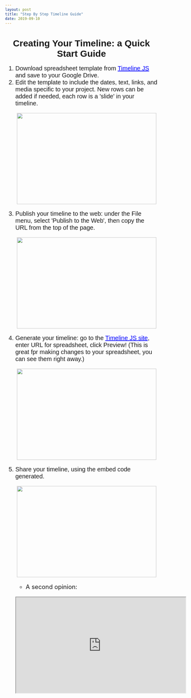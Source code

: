 ```yaml
---
layout: post
title: "Step By Step Timeline Guide"
date: 2019-09-10
---
```

<html>
<body>
    <h1 style="font-family:Arial;font-size:30px;strong;text-align:center;">Creating Your Timeline: a Quick Start Guide</h1>
        <ol style="font-size:20px;">
            <li style="font-family:Arial;font-size:20px;">Download spreadsheet template from <a style="color:blue;" href="https://timeline.knightlab.com">Timeline JS</a> and save to your Google Drive.</li>
            <li style="font-family:Arial;font-size:20px;">Edit the template to include the dates, text, links, and media specific to your project. New rows can be added if needed, each row is a 'slide' in your timeline.</li>
<p align="center">
  <img width="460" height="300" src="https://user-images.githubusercontent.com/54911846/65171459-ec4c3b80-da18-11e9-9370-f497b842a0ec.png">
</p>
            <li style="font-family:Arial;font-size:20px;">Publish your timeline to the web: under the File menu, select 'Publish to the Web', then copy the URL from the top of the page.</li>
<p align="center">
    <img width="460" height="300" src="https://user-images.githubusercontent.com/54911846/65171766-a643a780-da19-11e9-8da3-388053e23768.png">
</p>
            <li style="font-family:Arial;font-size:20px;">Generate your timeline: go to the <a style="color:blue" href="https://timeline.knightlab.com/">Timeline JS site</a>, enter URL for spreadsheet, click Preview! (This is great fpr making changes to your spreadsheet, you can see them right away.)</li>
<p align="center">
    <img width="460" height="300" src="https://user-images.githubusercontent.com/54911846/65171994-29fd9400-da1a-11e9-8501-584bffc6f392.png">
</p>
            <li style="font-family:Arial;font-size:20px;">Share your timeline, using the embed code generated.</li>
<p align="center">
    <img width="460" height="300" src="https://user-images.githubusercontent.com/54911846/65172139-78ab2e00-da1a-11e9-850b-2baf7eca5aac.png">
</p>
</body>
</html>               
    
* A second opinion:

<p align="center">
    <iframe width="560" height="315" src="https://www.youtube.com/embed/FKjgibiAN2Q"></iframe>
</p>    







